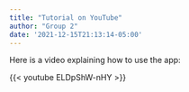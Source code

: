 ```yaml
---
title: "Tutorial on YouTube"
author: "Group 2"
date: '2021-12-15T21:13:14-05:00'
---
```


Here is a video explaining how to use the app: 

{{< youtube ELDpShW-nHY >}}